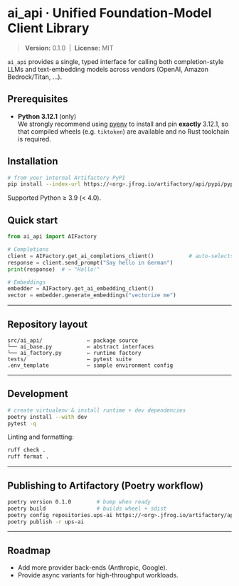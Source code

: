 # ai_api · Unified Foundation-Model Client Library

> **Version:** 0.1.0 &nbsp;|&nbsp; **License:** MIT

`ai_api` provides a single, typed interface for calling both completion-style
LLMs and text-embedding models across vendors (OpenAI, Amazon Bedrock/Titan, …).

## Prerequisites

- **Python 3.12.1** (only)  
  We strongly recommend using [pyenv](https://github.com/pyenv/pyenv) to install and pin **exactly** 3.12.1, so that compiled wheels (e.g. `tiktoken`) are available and no Rust toolchain is required.

## Installation

```bash
# from your internal Artifactory PyPI
pip install --index-url https://<org>.jfrog.io/artifactory/api/pypi/pypi-local/simple ai_api
```

Supported Python ≥ 3.9 (< 4.0).

## Quick start

```python
from ai_api import AIFactory

# Completions
client = AIFactory.get_ai_completions_client()           # auto-selects engine via .env
response = client.send_prompt("Say hello in German")
print(response)  # → "Hallo!"

# Embeddings
embedder = AIFactory.get_ai_embedding_client()
vector = embedder.generate_embeddings("vectorize me")
```

---

## Repository layout

```
src/ai_api/              ← package source
└── ai_base.py           ← abstract interfaces
└── ai_factory.py        ← runtime factory
tests/                   ← pytest suite
.env_template            ← sample environment config
```

---

## Development

```bash
# create virtualenv & install runtime + dev dependencies
poetry install --with dev
pytest -q
```

Linting and formatting:

```bash
ruff check .
ruff format .
```

---

## Publishing to Artifactory (Poetry workflow)

```bash
poetry version 0.1.0        # bump when ready
poetry build                # builds wheel + sdist
poetry config repositories.ups-ai https://<org>.jfrog.io/artifactory/api/pypi/pypi-local
poetry publish -r ups-ai
```

---

## Roadmap

- Add more provider back-ends (Anthropic, Google).
- Provide async variants for high-throughput workloads.
